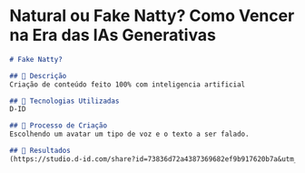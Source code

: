 # Natural ou Fake Natty? Como Vencer na Era das IAs Generativas

```markdown
# Fake Natty?

## 📒 Descrição
Criação de conteúdo feito 100% com inteligencia artificial

## 🤖 Tecnologias Utilizadas
D-ID

## 🧐 Processo de Criação
Escolhendo um avatar um tipo de voz e o texto a ser falado.

## 🚀 Resultados
(https://studio.d-id.com/share?id=73836d72a4387369682ef9b917620b7a&utm_source=copy)

